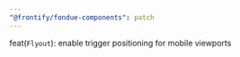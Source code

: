 ```yaml
---
"@frontify/fondue-components": patch
---
```


feat(`Flyout`): enable trigger positioning for mobile viewports
